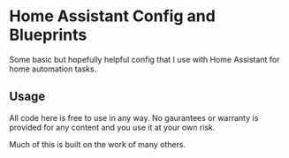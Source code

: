 # Home Assistant Config and Blueprints
Some basic but hopefully helpful config that I use with Home Assistant
for home automation tasks.

## Usage
All code here is free to use in any way. No gaurantees or warranty
is provided for any content and you use it at your own risk.

Much of this is built on the work of many others.
